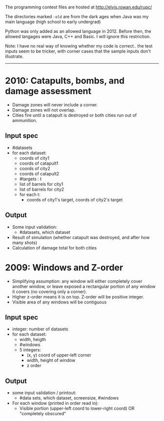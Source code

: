 The programming contest files are hosted at http://elvis.rowan.edu/rupc/

The directories marked `-old` are from the dark ages when Java was my main language (high school to early undergrad)

Python was only added as an allowed language in 2012. Before then, the allowed langages were Java, C++ and Basic. I will ignore this restriction.


Note: I have no real way of knowing whether my code is correct.. the test inputs seem to be tricker, with corner cases that the sample inputs don't illustrate. 

----


# 2010: Catapults, bombs, and damage assessment
* Damage zones will never include a corner.
* Damage zones will not overlap.
* Cities fire until a catapult is destroyed or both cities run out of ammunition.

## Input spec
* #datasets
* for each dataset:
  * coords of city1
  * coords of catapult1
  * coords of city2
  * coords of catapult2
  * #targets : t
  * list of barrels for city1
  * list of barrels for city2
  * for each t:
    * coords of city1's target, coords of city2's target

## Output
* Some input validation:
  * #datasets, which dataset
* Result of simulation (whether catapult was destroyed, and after how many shots)
* Calculation of damage total for both cities


# 2009: Windows and Z-order
* Simplifying assumption: any window will either completely cover another window, or leave exposed a rectangular portion of any window it covers (no covering only a corner).
* Higher z-order means it is on top. Z-order will be positive integer.
* Visible area of any windows will be contiguous

## Input spec
* integer: number of datasets
* for each dataset:
  * width, heigth
  * #windows
  * 5 integers: 
    * (x, y) coord of upper-left corner
    * width, height of window
    * z order

## Output
* some input validation / printout:
  * #data sets, which dataset, screensize, #windows
* For each window (printed in order read in):
  * Visible portion (upper-left coord to lower-right coord) OR "completely obscured"